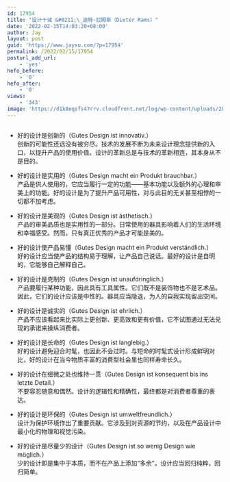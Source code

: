 ```yaml
---
id: 17954
title: "设计十诫 &#8211;\_迪特·拉姆斯（Dieter Rams）"
date: '2022-02-15T14:03:20+08:00'
author: Jay
layout: post
guid: 'https://www.jayxu.com/?p=17954'
permalink: /2022/02/15/17954
posturl_add_url:
    - 'yes'
hefo_before:
    - '0'
hefo_after:
    - '0'
views:
    - '343'
image: 'https://d1k8eqsfs47rrv.cloudfront.net/log/wp-content/uploads/2022/02/Dieter_Rams_10_Design_Principles_h.jpeg'
---
```


<!-- wp:image {"id":17956,"sizeSlug":"large","linkDestination":"attachment"} -->
<figure class="wp-block-image size-large"><a href="https://www.jayxu.com/2022/02/15/17954/dieter_rams_10_design_principles_h"><img src="https://www.jayxu.com/log/wp-content/uploads/2022/02/Dieter_Rams_10_Design_Principles_h-1280x800.jpeg" alt="" class="wp-image-17956"/></a></figure>
<!-- /wp:image -->

<!-- wp:list -->
<ul><li>好的设计是创新的（Gutes Design ist innovativ.）<br>创新的可能性还远没有被穷尽。技术的发展不断为未来设计理念提供新的入口，以提升产品的使用价值。设计的革新总是与技术的革新相连，其本身从不是目的。</li></ul>
<!-- /wp:list -->

<!-- wp:list -->
<ul><li>好的设计是实用的（Gutes Design macht ein Produkt brauchbar.）<br>产品是供人使用的，它应当履行一定的功能——基本功能以及额外的心理和审美上的功能。好的设计是为了提升产品可用性，对与此目的无关甚至相悖的一切都不加考虑。</li></ul>
<!-- /wp:list -->

<!-- wp:list -->
<ul><li>好的设计是美观的（Gutes Design ist ästhetisch.）<br>产品的审美品质也是实用性的一部分。日常使用的器具影响着人们的生活环境和幸福感受。然而，只有真正优秀的产品才可能是美的。</li></ul>
<!-- /wp:list -->

<!-- wp:list -->
<ul><li>好的设计使产品易懂（Gutes Design macht ein Produkt verständlich.）<br>好的设计应当使产品的结构易于理解，让产品自己说话。最好的设计是自明的，它能够自己解释自己。</li></ul>
<!-- /wp:list -->

<!-- wp:list -->
<ul><li>好的设计是克制的（Gutes Design ist unaufdringlich.）<br>产品要履行某种功能，因此具有工具属性。它们既不是装饰物也不是艺术品。因此，它们的设计应该是中性的。器具应当隐退，为人的自我实现留出空间。</li></ul>
<!-- /wp:list -->

<!-- wp:list -->
<ul><li>好的设计是诚实的（Gutes Design ist ehrlich.）<br>产品不应该看起来比实际上更创新、更高效和更有价值，它不试图通过无法兑现的承诺来操纵消费者。</li></ul>
<!-- /wp:list -->

<!-- wp:list -->
<ul><li>好的设计是长命的（Gutes Design ist langlebig.）<br>好的设计避免迎合时髦，也因此不会过时。与短命的时髦式设计形成鲜明对比，好的设计在当今物质丰富的消费型社会里也同样寿命长久。</li></ul>
<!-- /wp:list -->

<!-- wp:list -->
<ul><li>好的设计在细微之处也维持一贯（Gutes Design ist konsequent bis ins letzte Detail.）<br>不要容忍随意和偶然。设计的逻辑性和精确性，最终都是对消费者尊重的表达。</li></ul>
<!-- /wp:list -->

<!-- wp:list -->
<ul><li>好的设计是环保的（Gutes Design ist umweltfreundlich.）<br>设计为保护环境作出了重要贡献。它涉及到对资源的节约，以及在产品设计中最小化的物理和视觉污染。</li></ul>
<!-- /wp:list -->

<!-- wp:list -->
<ul><li>好的设计是尽量少的设计（Gutes Design ist so wenig Design wie möglich.）<br>少的设计即是集中于本质，而不在产品上添加“多余”。设计应当回归纯粹，回归简单。</li></ul>
<!-- /wp:list -->